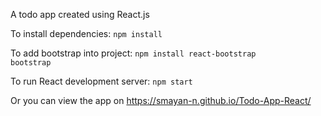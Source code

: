 A todo app created using React.js

To install dependencies:
<code>npm install</code>

To add bootstrap into project:
<code>npm install react-bootstrap bootstrap</code>

To run React development server:
<code>npm start</code>

Or you can view the app on https://smayan-n.github.io/Todo-App-React/

